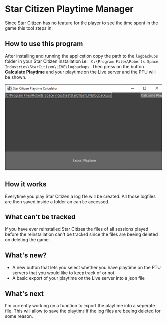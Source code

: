 # Star Citizen Playtime Manager

Since Star Citizen has no feature for the player to see the time spent in the game this tool steps in.

## How to use this program

After installing and running the application copy the path to the ``` logbackups ``` folder in your Star Citizen installation i.e. ```  C:\Program Files\Roberts Space Industries\StarCitizen\LIVE\logbackups ```. Then press on the button **Calculate Playtime** and your playtime on the Live server and the PTU will be shown. 

![Star Citizen PlaytimeMAnager GUI Screenshot](https://github.com/Muetzilla/Star-Citizen-Playtime-Manager/blob/main/StarCitizenPlaytimeManagerGUISCreenshot.png)

## How it works
Everytime you play Star Citizen a log file will be created. All those logfiles are then saved inside a folder an can be accessed. 

## What can't be tracked
If you have ever reinstalled Star Citizen the files of all sessions played before the reinstallation can't be tracked since the files are beeing deleted on deleting the game. 

## What's new?
- A new button that lets you select whether you have playtime on the PTU servers that you would like to keep track of or not.
- A basic export of your playtime on the Live server into a json file

## What's next

I'm currently working on a function to export the playtime into a seperate file. This will allow to save the playtime if the log files are beeing deleted for some reason.  
